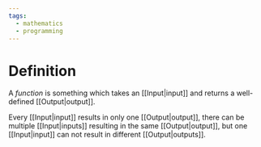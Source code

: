 ```yaml
---
tags:
  - mathematics
  - programming
---
```

# Definition
A *function* is something which takes an [[Input|input]] and returns a well-defined [[Output|output]].

Every [[Input|input]] results in only one [[Output|output]], there can be multiple [[Input|inputs]] resulting in the same [[Output|output]], but one [[Input|input]] can not result in different [[Output|outputs]].